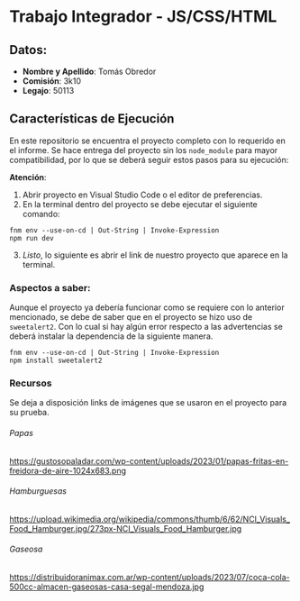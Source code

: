 # Trabajo Integrador - JS/CSS/HTML 

## Datos:

- **Nombre y Apellido**: Tomás Obredor
- **Comisión**: 3k10
- **Legajo**: 50113

## Características de Ejecución

En este repositorio se encuentra el proyecto completo con lo requerido en el informe. Se hace entrega del proyecto sin los `node_module` para mayor compatibilidad, por lo que se deberá seguir estos pasos para su ejecución:

**Atención**:
1. Abrir proyecto en Visual Studio Code o el editor de preferencias.
2. En la terminal dentro del proyecto se debe ejecutar el siguiente comando:
```
fnm env --use-on-cd | Out-String | Invoke-Expression
npm run dev
```
3. *Listo*, lo siguiente es abrir el link de nuestro proyecto que aparece en la terminal.
### Aspectos a saber:
Aunque el proyecto ya debería funcionar como se requiere con lo anterior mencionado, se debe de saber que en el proyecto se hizo uso de `sweetalert2`. Con lo cual si hay algún error respecto a las advertencias se deberá instalar la dependencia de la siguiente manera.
```
fnm env --use-on-cd | Out-String | Invoke-Expression
npm install sweetalert2
```

### Recursos
Se deja a disposición links de imágenes que se usaron en el proyecto para su prueba.

###### Papas
https://gustosopaladar.com/wp-content/uploads/2023/01/papas-fritas-en-freidora-de-aire-1024x683.png

###### Hamburguesas
https://upload.wikimedia.org/wikipedia/commons/thumb/6/62/NCI_Visuals_Food_Hamburger.jpg/273px-NCI_Visuals_Food_Hamburger.jpg

###### Gaseosa
https://distribuidoranimax.com.ar/wp-content/uploads/2023/07/coca-cola-500cc-almacen-gaseosas-casa-segal-mendoza.jpg